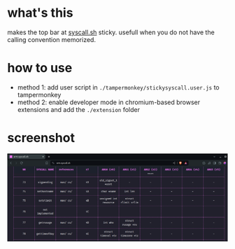 # what's this

makes the top bar at [syscall.sh](https://syscall.sh/) sticky. usefull when you do not have the calling convention memorized.

# how to use

 - method 1: add user script in `./tampermonkey/stickysyscall.user.js` to tampermonkey
 - method 2: enable developer mode in chromium-based browser extensions and add the `./extension` folder

# screenshot

![looksticky](./img/after.png)
